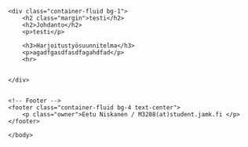 <!DOCTYPE html>
<html lang="fi">
<head>
    <title>Raportti - Eetu Niskanen</title>
    <meta charset="utf-8">
    <meta name="author" content="Eetu Niskanen">
    <meta name="viewport" content="width=device-width, initial-scale=1">
    <!-- Bootstrap tyylimäärittelyt -->
    <link rel="stylesheet" href="https://maxcdn.bootstrapcdn.com/bootstrap/3.3.7/css/bootstrap.min.css">
    <!-- Omat tyylimäärittelyt -->
    <link rel="stylesheet" type="text/css" href="styles.css">
    <!-- Googlen fontit -->
    <link rel="stylesheet" href="https://fonts.googleapis.com/css?family=Montserrat">
    <!-- JQuery Javascript -->
    <script src="https://ajax.googleapis.com/ajax/libs/jquery/3.3.1/jquery.min.js"></script>
    <!-- Bootstrap Javascript -->
    <script src="https://maxcdn.bootstrapcdn.com/bootstrap/3.3.7/js/bootstrap.min.js"></script>
    
</head>
    <body>

    <div class="container-fluid bg-1">
        <h2 class="margin">testi</h2>
        <h2>Johdanto</h2>
        <p>testi</p>
        
        <h3>Harjoitustyösuunnitelma</h3>
        <p>agadfgasdfasdfagahdfad</p>
        <hr>
       
        
    </div>


    <!-- Footer -->
    <footer class="container-fluid bg-4 text-center">
        <p class="owner">Eetu Niskanen / M3208(at)student.jamk.fi </p>
    </footer>

    </body>
</html>
